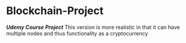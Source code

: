 # Blockchain-Project
***Udemy Course Project***
This version is more realistic in that it can have multiple nodes and thus functionality as a cryptocurrency
